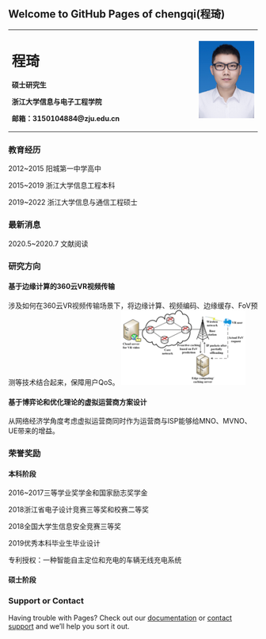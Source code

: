 ## Welcome to GitHub Pages of chengqi(程琦)
<table border="0">
  <tr>
    <td width="75%">
      <h1>程琦</h1>
      <p><b>硕士研究生</b></p>
      <p><b>浙江大学信息与电子工程学院</b></p>
      <p><b>邮箱：3150104884@zju.edu.cn</b></p>
    </td>
    <td width="25%">
      <img src="/微信图片_20200909141842.jpg" width="100%">    
    </td>
  </tr>
</table>

### 教育经历 

2012~2015 阳城第一中学高中

2015~2019 浙江大学信息工程本科

2019~2022 浙江大学信息与通信工程硕士

### 最新消息
2020.5~2020.7 文献阅读 

### 研究方向

#### 基于边缘计算的360云VR视频传输

  涉及如何在360云VR视频传输场景下，将边缘计算、视频编码、边缘缓存、FoV预测等技术结合起来，保障用户QoS。
  <img src="/Proposed_modeling_scenario_diagram.png"  width="50%"> 

#### 基于博弈论和优化理论的虚拟运营商方案设计

  从网络经济学角度考虑虚拟运营商同时作为运营商与ISP能够给MNO、MVNO、UE带来的增益。

### 荣誉奖励
#### 本科阶段
2016~2017三等学业奖学金和国家励志奖学金

2018浙江省电子设计竞赛三等奖和校赛二等奖

2018全国大学生信息安全竞赛三等奖

2019优秀本科毕业生毕业设计

专利授权：一种智能自主定位和充电的车辆无线充电系统

#### 硕士阶段


### Support or Contact

Having trouble with Pages? Check out our [documentation](https://help.github.com/categories/github-pages-basics/) or [contact support](https://github.com/contact) and we’ll help you sort it out.
